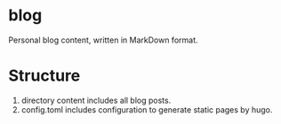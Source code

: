 # blog
Personal blog content, written in MarkDown format.

# Structure

1. directory content includes all blog posts.
2. config.toml includes configuration to generate static pages by hugo.
